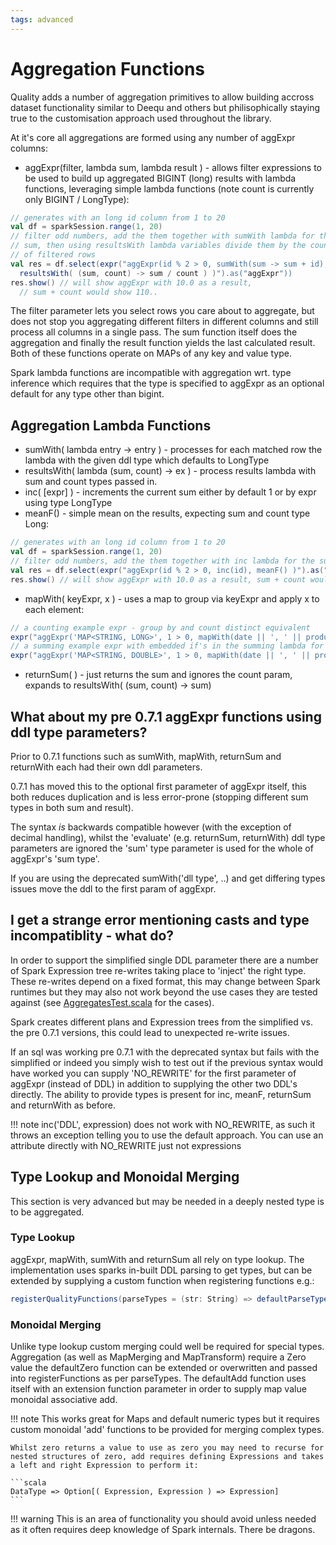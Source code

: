 ```yaml
---
tags: advanced
---
```


# Aggregation Functions

Quality adds a number of aggregation primitives to allow building accross dataset functionality similar to Deequ and others but philisophically staying true to the customisation approach used throughout the library.

At it's core all aggregations are formed using any number of aggExpr columns:

* aggExpr(filter, lambda sum, lambda result ) - allows filter expressions to be used to build up aggregated BIGINT (long) results with lambda functions, leveraging simple lambda functions (note count is currently only BIGINT / LongType):
```scala
// generates with an long id column from 1 to 20
val df = sparkSession.range(1, 20)
// filter odd numbers, add the them together with sumWith lambda for the 
// sum, then using resultsWith lambda variables divide them by the count 
// of filtered rows
val res = df.select(expr("aggExpr(id % 2 > 0, sumWith(sum -> sum + id), 
  resultsWith( (sum, count) -> sum / count ) )").as("aggExpr"))
res.show() // will show aggExpr with 10.0 as a result, 
  // sum + count would show 110..
```

The filter parameter lets you select rows you care about to aggregate, but does not stop you aggregating different filters in different columns and still process all columns in a single pass.  The sum function itself does the aggregation and finally the result function yields the last calculated result.  Both of these functions operate on MAPs of any key and value type.

Spark lambda functions are incompatible with aggregation wrt. type inference which requires that the type is specified to aggExpr as an optional default for any type other than bigint.

## Aggregation Lambda Functions 

* sumWith( lambda entry -> entry ) - processes for each matched row the lambda with the given ddl type which defaults to LongType 
* resultsWith( lambda (sum, count) -> ex ) - process results lambda with sum and count types passed in.
* inc( [expr] ) - increments the current sum either by default 1 or by expr using type LongType 
* meanF() - simple mean on the results, expecting sum and count type Long:
```scala
// generates with an long id column from 1 to 20
val df = sparkSession.range(1, 20)
// filter odd numbers, add the them together with inc lambda for the sum, then using meanF expression to divide them by the count of filtered rows
val res = df.select(expr("aggExpr(id % 2 > 0, inc(id), meanF() )").as("aggExpr"))
res.show() // will show aggExpr with 10.0 as a result, sum + count would show 110..
```
* mapWith( keyExpr, x ) - uses a map to group via keyExpr and apply x to each element:
```scala
// a counting example expr - group by and count distinct equivalent
expr("aggExpr('MAP<STRING, LONG>', 1 > 0, mapWith(date || ', ' || product, entry -> entry + 1 ), resultsWith( (sum, count) -> sum ) )").as("mapCountExpr")
// a summing example expr with embedded if's in the summing lambda for added fun
expr("aggExpr('MAP<STRING, DOUBLE>', 1 > 0, mapWith(date || ', ' || product, entry -> entry + IF(ccy='CHF', value, value * ccyrate)  ), returnSum() )").as("mapSumExpr")
```
* returnSum( ) - just returns the sum and ignores the count param, expands to resultsWith( (sum, count) -> sum)

## What about my pre 0.7.1 aggExpr functions using ddl type parameters?

Prior to 0.7.1 functions such as sumWith, mapWith, returnSum and returnWith each had their own ddl parameters.

0.7.1 has moved this to the optional first parameter of aggExpr itself, this both reduces duplication and is less error-prone (stopping different sum types in both sum and result).

The syntax _is_ backwards compatible however (with the exception of decimal handling), whilst the 'evaluate' (e.g. returnSum, returnWith) ddl type parameters are ignored the 'sum' type parameter is used for the whole of aggExpr's 'sum type'.

If you are using the deprecated sumWith('dll type', ..) and get differing types issues move the ddl to the first param of aggExpr.

## I get a strange error mentioning casts and type incompatiblity - what do?

In order to support the simplified single DDL parameter there are a number of Spark Expression tree re-writes taking place to 'inject' the right type.  These re-writes depend on a fixed format, this may change between Spark runtimes but they may also not work beyond the use cases they are tested against (see [AggregatesTest.scala](https://github.com/sparkutils/quality/blob/main/src/test/scala/com/sparkutils/qualityTests/AggregatesTest.scala) for the cases).

Spark creates different plans and Expression trees from the simplified vs. the pre 0.7.1 versions, this could lead to unexpected re-write issues.

If an sql was working pre 0.7.1 with the deprecated syntax but fails with the simplified or indeed you simply wish to test out if the previous syntax would have worked you can supply 'NO_REWRITE' for the first parameter of aggExpr (instead of DDL) in addition to supplying the other two DDL's directly.  The ability to provide types is present for inc, meanF, returnSum and returnWith as before.

!!! note
    inc('DDL', expression) does not work with NO_REWRITE, as such it throws an exception telling you to use the default approach.  You can use an attribute directly with NO_REWRITE just not expressions

## Type Lookup and Monoidal Merging

This section is very advanced but may be needed in a deeply nested type is to be aggregated.

### Type Lookup
aggExpr, mapWith, sumWith and returnSum all rely on type lookup.  The implementation uses sparks in-built DDL parsing to get types, but can be extended by supplying a custom function when registering functions e.g.:
```scala
registerQualityFunctions(parseTypes = (str: String) => defaultParseTypes(str).orElse( logic goes here ) /* Option[DataType] */)
```

### Monoidal Merging
Unlike type lookup custom merging could well be required for special types.  Aggregation (as well as MapMerging and MapTransform) require a Zero value the defaultZero function can be extended or overwritten and passed into registerFunctions as per parseTypes.
The defaultAdd function uses itself with an extension function parameter in order to supply map value monoidal associative add.  

!!! note
    This works great for Maps and default numeric types but it requires custom monoidal 'add' functions to be provided for merging complex types.
   
    Whilst zero returns a value to use as zero you may need to recurse for nested structures of zero, add requires defining Expressions and takes a left and right Expression to perform it:
	
    ```scala
    DataType => Option[( Expression, Expression ) => Expression]
    ```
	
!!! warning
    This is an area of functionality you should avoid unless needed as it often requires deep knowledge of Spark internals.  There be dragons.
